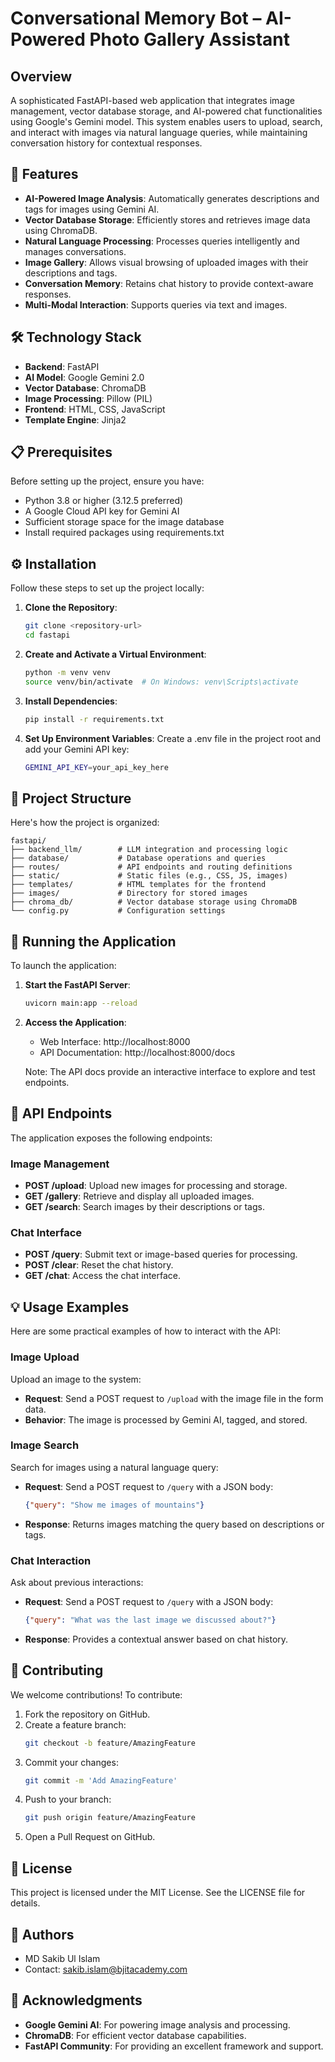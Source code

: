 # Conversational Memory Bot – AI-Powered Photo Gallery Assistant

## Overview
A sophisticated FastAPI-based web application that integrates image management, vector database storage, and AI-powered chat functionalities using Google's Gemini model. This system enables users to upload, search, and interact with images via natural language queries, while maintaining conversation history for contextual responses.

## 🚀 Features
- **AI-Powered Image Analysis**: Automatically generates descriptions and tags for images using Gemini AI.
- **Vector Database Storage**: Efficiently stores and retrieves image data using ChromaDB.
- **Natural Language Processing**: Processes queries intelligently and manages conversations.
- **Image Gallery**: Allows visual browsing of uploaded images with their descriptions and tags.
- **Conversation Memory**: Retains chat history to provide context-aware responses.
- **Multi-Modal Interaction**: Supports queries via text and images.

## 🛠 Technology Stack
- **Backend**: FastAPI
- **AI Model**: Google Gemini 2.0
- **Vector Database**: ChromaDB
- **Image Processing**: Pillow (PIL)
- **Frontend**: HTML, CSS, JavaScript
- **Template Engine**: Jinja2

## 📋 Prerequisites
Before setting up the project, ensure you have:
- Python 3.8 or higher (3.12.5 preferred)
- A Google Cloud API key for Gemini AI
- Sufficient storage space for the image database
- Install required packages using requirements.txt

## ⚙️ Installation
Follow these steps to set up the project locally:

1. **Clone the Repository**:
   ```bash
   git clone <repository-url>
   cd fastapi
   ```

2. **Create and Activate a Virtual Environment**:
   ```bash
   python -m venv venv
   source venv/bin/activate  # On Windows: venv\Scripts\activate
   ```

3. **Install Dependencies**:
   ```bash
   pip install -r requirements.txt
   ```

4. **Set Up Environment Variables**: Create a .env file in the project root and add your Gemini API key:
   ```bash
   GEMINI_API_KEY=your_api_key_here
   ```

## 📁 Project Structure
Here's how the project is organized:

```
fastapi/
├── backend_llm/        # LLM integration and processing logic
├── database/           # Database operations and queries
├── routes/             # API endpoints and routing definitions
├── static/             # Static files (e.g., CSS, JS, images)
├── templates/          # HTML templates for the frontend
├── images/             # Directory for stored images
├── chroma_db/          # Vector database storage using ChromaDB
└── config.py           # Configuration settings
```

## 🚀 Running the Application
To launch the application:

1. **Start the FastAPI Server**:
   ```bash
   uvicorn main:app --reload
   ```

2. **Access the Application**:
   - Web Interface: http://localhost:8000
   - API Documentation: http://localhost:8000/docs

   Note: The API docs provide an interactive interface to explore and test endpoints.

## 🔧 API Endpoints
The application exposes the following endpoints:

### Image Management
- **POST /upload**: Upload new images for processing and storage.
- **GET /gallery**: Retrieve and display all uploaded images.
- **GET /search**: Search images by their descriptions or tags.

### Chat Interface
- **POST /query**: Submit text or image-based queries for processing.
- **POST /clear**: Reset the chat history.
- **GET /chat**: Access the chat interface.

## 💡 Usage Examples
Here are some practical examples of how to interact with the API:

### Image Upload
Upload an image to the system:
- **Request**: Send a POST request to `/upload` with the image file in the form data.
- **Behavior**: The image is processed by Gemini AI, tagged, and stored.

### Image Search
Search for images using a natural language query:
- **Request**: Send a POST request to `/query` with a JSON body:
  ```json
  {"query": "Show me images of mountains"}
  ```
- **Response**: Returns images matching the query based on descriptions or tags.

### Chat Interaction
Ask about previous interactions:
- **Request**: Send a POST request to `/query` with a JSON body:
  ```json
  {"query": "What was the last image we discussed about?"}
  ```
- **Response**: Provides a contextual answer based on chat history.

## 🤝 Contributing
We welcome contributions! To contribute:

1. Fork the repository on GitHub.
2. Create a feature branch:
   ```bash
   git checkout -b feature/AmazingFeature
   ```
3. Commit your changes:
   ```bash
   git commit -m 'Add AmazingFeature'
   ```
4. Push to your branch:
   ```bash
   git push origin feature/AmazingFeature
   ```
5. Open a Pull Request on GitHub.

## 📝 License
This project is licensed under the MIT License. See the LICENSE file for details.

## 👥 Authors
- MD Sakib Ul Islam
- Contact: sakib.islam@bjitacademy.com



## 🙏 Acknowledgments
- **Google Gemini AI**: For powering image analysis and processing.
- **ChromaDB**: For efficient vector database capabilities.
- **FastAPI Community**: For providing an excellent framework and support.
